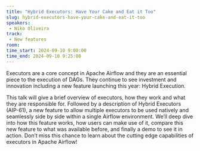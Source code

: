 ```yaml
---
title: "Hybrid Executors: Have Your Cake and Eat it Too"
slug: hybrid-executors-have-your-cake-and-eat-it-too
speakers:
 - Niko Oliveira
track:
 - New features
room: 
time_start: 2024-09-10 9:00:00
time_end: 2024-09-10 9:25:00
---
```


Executors are a core concept in Apache Airflow and they are an essential piece to the execution of DAGs. They continue to see investment and innovation including a new feature launching this year: Hybrid Execution.

This talk will give a brief overview of executors, how they work and what they are responsible for. Followed by a description of Hybrid Executors (AIP-61), a new feature to allow multiple executors to be used natively and seamlessly side by side within a single Airflow environment. We’ll deep dive into how this feature works, how users can make use of it, compare this new feature to what was available before, and finally a demo to see it in action. Don’t miss this chance to learn about the cutting edge capabilities of executors in Apache Airflow!